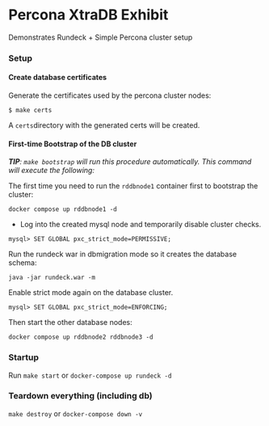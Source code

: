 Percona XtraDB Exhibit
=======================

Demonstrates Rundeck + Simple Percona cluster setup

### Setup

#### Create database certificates
Generate the certificates used by the percona cluster nodes:
```shell
$ make certs
```
A `certs`directory with the generated certs will be created.

#### First-time Bootstrap of the DB cluster

***TIP**: `make bootstrap` will run this procedure automatically. This command will execute the following:*

The first time you need to run the `rddbnode1` container first to bootstrap the cluster:
```
docker compose up rddbnode1 -d
```

- Log into the created mysql node and temporarily disable cluster checks.
```mysql
mysql> SET GLOBAL pxc_strict_mode=PERMISSIVE;
```

Run the rundeck war in dbmigration mode so it creates the database schema:
```shell
java -jar rundeck.war -m
```

Enable strict mode again on the database cluster.
```mysql
mysql> SET GLOBAL pxc_strict_mode=ENFORCING;
```

Then start the other database nodes:
```
docker compose up rddbnode2 rddbnode3 -d
```



### Startup
Run 
`make start`
or
`docker-compose up rundeck -d`

### Teardown everything (including db)
`make destroy` or `docker-compose down -v`

